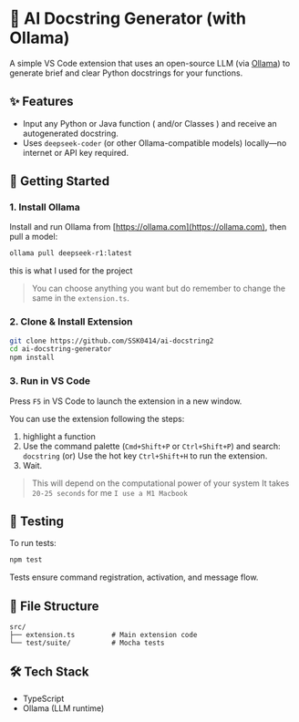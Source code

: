 # 🧠 AI Docstring Generator (with Ollama)

A simple VS Code extension that uses an open-source LLM (via [Ollama](https://ollama.com)) to generate brief and clear Python docstrings for your functions.

## ✨ Features

- Input any Python or Java function ( and/or Classes ) and receive an autogenerated docstring.
- Uses `deepseek-coder` (or other Ollama-compatible models) locally—no internet or API key required.

## 🚀 Getting Started

### 1. Install Ollama

Install and run Ollama from [https://ollama.com](https://ollama.com), then pull a model:

```bash
ollama pull deepseek-r1:latest 
```
this is what I used for the project 

> You can choose anything you want but do remember to change the same in the `extension.ts`. 

### 2. Clone & Install Extension

```zsh
git clone https://github.com/SSK0414/ai-docstring2
cd ai-docstring-generator
npm install
```

### 3. Run in VS Code

Press `F5` in VS Code to launch the extension in a new window.

You can use the extension following the steps:
  1) highlight a function 
  2) Use the command palette (`Cmd+Shift+P` or `Ctrl+Shift+P`) and search: `docstring`
     (or)
     Use the hot key `Ctrl+Shift+H` to run the extension.
  3) Wait.
  > This will depend on the computational power of your system
  > It takes `20-25 seconds` for me `I use a M1 Macbook`
 
## 🧪 Testing

To run tests:

```bash
npm test
```

Tests ensure command registration, activation, and message flow.

## 📁 File Structure

```
src/
├── extension.ts         # Main extension code
└── test/suite/          # Mocha tests
```

## 🛠 Tech Stack

- TypeScript
- Ollama (LLM runtime)

